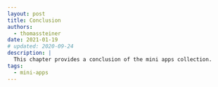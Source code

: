```yaml
---
layout: post
title: Conclusion
authors:
  - thomassteiner
date: 2021-01-19
# updated: 2020-09-24
description: |
  This chapter provides a conclusion of the mini apps collection.
tags:
  - mini-apps
---
```


